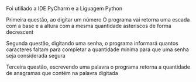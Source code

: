 Foi utiliado  a IDE  PyCharm e  a Liguagem Python

Primeira questão, ao digitar um número
O programa vai retorna  uma escada  com
a base e a altura com a mesma quantidade  asteriscos
de forma decrescent

Segunda questão,  digitando uma senha, o programa informará quantos caracteres faltam para completar a quantidade mínima para que uma senha seja considerada segura

Terceira questão, escrevendo uma palavra o programa retorna a quantidade de anagramas que contém na palavra digitada
